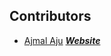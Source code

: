 ## Contributors

- [Ajmal Aju](https://github.com/ajuajmal) [***Website***](https://ajuajmal.github.io)
